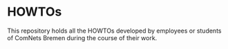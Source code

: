 # HOWTOs

This repository holds all the HOWTOs developed by employees or students of ComNets Bremen during the course of their work.

